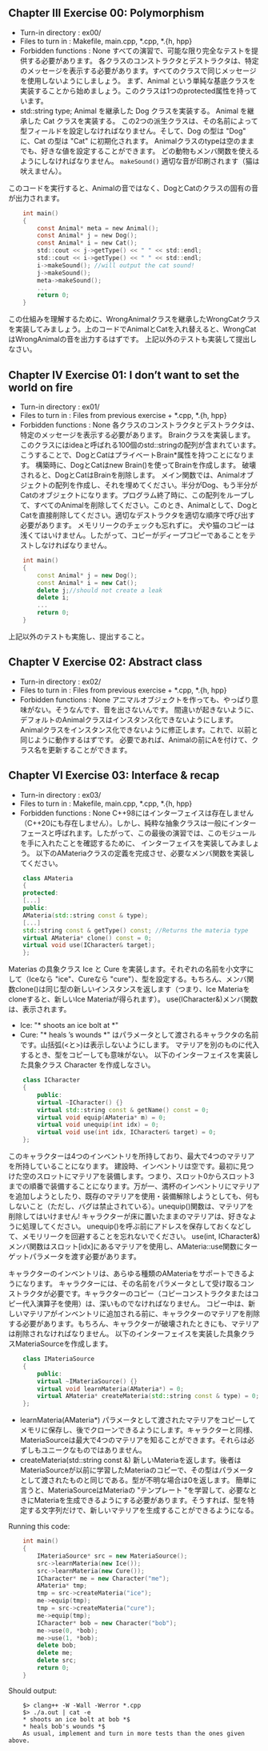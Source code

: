 ## Chapter III Exercise 00: Polymorphism
- Turn-in directory : ex00/
- Files to turn in : Makefile, main.cpp, *.cpp, *.{h, hpp}
- Forbidden functions : None
すべての演習で、可能な限り完全なテストを提供する必要があります。
各クラスのコンストラクタとデストラクタは、特定のメッセージを表示する必要があります。すべてのクラスで同じメッセージを使用しないようにしましょう。
まず、Animal という単純な基底クラスを実装することから始めましょう。このクラスは1つのprotected属性を持っています。
- std::string type;
Animal を継承した Dog クラスを実装する。
Animal を継承した Cat クラスを実装する。
この2つの派生クラスは、その名前によって型フィールドを設定しなければなりません。そして、Dog の型は "Dog" に、Cat の型は "Cat" に初期化されます。
Animalクラスのtypeは空のままでも、好きな値を設定することができます。
どの動物もメンバ関数を使えるようにしなければなりません。
`makeSound()`
適切な音が印刷されます（猫は吠えません）。

このコードを実行すると、Animalの音ではなく、DogとCatのクラスの固有の音が出力されます。
```c
    int main()
    {
        const Animal* meta = new Animal();
        const Animal* j = new Dog();
        const Animal* i = new Cat();
        std::cout << j->getType() << " " << std::endl;
        std::cout << i->getType() << " " << std::endl;
        i->makeSound(); //will output the cat sound!
        j->makeSound();
        meta->makeSound();
        ...
        return 0;
    }
```
この仕組みを理解するために、WrongAnimalクラスを継承したWrongCatクラスを実装してみましょう。上のコードでAnimalとCatを入れ替えると、WrongCatはWrongAnimalの音を出力するはずです。
上記以外のテストも実装して提出しなさい。

## Chapter IV Exercise 01: I don’t want to set the world on fire
- Turn-in directory : ex01/
- Files to turn in : Files from previous exercise + *.cpp, *.{h, hpp}
- Forbidden functions : None
各クラスのコンストラクタとデストラクタは、特定のメッセージを表示する必要があります。
Brainクラスを実装します。このクラスにはideaと呼ばれる100個のstd::stringの配列が含まれています。
こうすることで、DogとCatはプライベートBrain*属性を持つことになります。
構築時に、DogとCatはnew Brain()を使ってBrainを作成します。
破壊されると、DogとCatはBrainを削除します。
メイン関数では、Animalオブジェクトの配列を作成し、それを埋めてください。半分がDog、もう半分がCatのオブジェクトになります。プログラム終了時に、この配列をループして、すべてのAnimalを削除してください。このとき、Animalとして、DogとCatを直接削除してください。適切なデストラクタを適切な順序で呼び出す必要があります。
メモリリークのチェックも忘れずに。
犬や猫のコピーは浅くてはいけません。したがって、コピーがディープコピーであることをテストしなければなりません。

```cpp
    int main()
    {
        const Animal* j = new Dog();
        const Animal* i = new Cat();
        delete j;//should not create a leak
        delete i;
        ...
        return 0;
    }
```
上記以外のテストも実施し、提出すること。

## Chapter V Exercise 02: Abstract class
- Turn-in directory : ex02/
- Files to turn in : Files from previous exercise + *.cpp, *.{h, hpp}
- Forbidden functions : None
アニマルオブジェクトを作っても、やっぱり意味がない。そうなんです、音を出さないんです。
間違いが起きないように、デフォルトのAnimalクラスはインスタンス化できないようにします。
Animalクラスをインスタンス化できないように修正します。これで、以前と同じように動作するはずです。
必要であれば、Animalの前にAを付けて、クラス名を更新することができます。

## Chapter VI Exercise 03: Interface & recap
- Turn-in directory : ex03/
- Files to turn in : Makefile, main.cpp, *.cpp, *.{h, hpp}
- Forbidden functions : None
C++98にはインターフェイスは存在しません（C++20にも存在しません）。しかし、純粋な抽象クラスは一般にインターフェースと呼ばれます。したがって、この最後の演習では、このモジュールを手に入れたことを確認するために、 インターフェイスを実装してみましょう。
以下のAMateriaクラスの定義を完成させ、必要なメンバ関数を実装してください。
```cpp
    class AMateria
    {
    protected:
    [...]
    public:
    AMateria(std::string const & type);
    [...]
    std::string const & getType() const; //Returns the materia type
    virtual AMateria* clone() const = 0;
    virtual void use(ICharacter& target);
    };
```

Materias の具象クラス Ice と Cure を実装します。それぞれの名前を小文字にして（Iceなら "ice"、Cureなら "cure"）、型を設定する。もちろん、メンバ関数clone()は同じ型の新しいインスタンスを返します（つまり、Ice Materiaをcloneすると、新しいIce Materiaが得られます）。
use(ICharacter&)メンバ関数は、表示されます。
- Ice: "* shoots an ice bolt at <name> *"
- Cure: "* heals <name>’s wounds *"
<name>はパラメータとして渡されるキャラクタの名前です。山括弧(<と>)は表示しないようにします。
マテリアを別のものに代入するとき、型をコピーしても意味がない。
以下のインターフェイスを実装した具象クラス Character を作成しなさい。

```cpp
    class ICharacter
    {
        public:
        virtual ~ICharacter() {}
        virtual std::string const & getName() const = 0;
        virtual void equip(AMateria* m) = 0;
        virtual void unequip(int idx) = 0;
        virtual void use(int idx, ICharacter& target) = 0;
    };
```

このキャラクターは4つのインベントリを所持しており、最大で4つのマテリアを所持していることになります。
建設時、インベントリは空です。最初に見つけた空のスロットにマテリアを装備します。つまり、スロット0からスロット3までの順番で装備することになります。万が一、満杯のインベントリにマテリアを追加しようとしたり、既存のマテリアを使用・装備解除しようとしても、何もしないこと（ただし、バグは禁止されている）。unequip()関数は、マテリアを削除してはいけません!
キャラクターが床に置いたままのマテリアは、好きなように処理してください。
unequip()を呼ぶ前にアドレスを保存しておくなどして、メモリリークを回避することを忘れないでください。
use(int, ICharacter&) メンバ関数はスロット[idx]にあるマテリアを使用し、AMateria::use関数にターゲットパラメータを渡す必要があります。

キャラクターのインベントリは、あらゆる種類のAMateriaをサポートできるようになります。
キャラクターには、その名前をパラメータとして受け取るコンストラクタが必要です。キャラクターのコピー（コピーコンストラクタまたはコピー代入演算子を使用）は、深いものでなければなりません。
コピー中は、新しいマテリアがインベントリに追加される前に、キャラクターのマテリアを削除する必要があります。もちろん、キャラクターが破壊されたときにも、マテリアは削除されなければなりません。
以下のインターフェイスを実装した具象クラスMateriaSourceを作成します。
```cpp
    class IMateriaSource
    {
        public:
        virtual ~IMateriaSource() {}
        virtual void learnMateria(AMateria*) = 0;
        virtual AMateria* createMateria(std::string const & type) = 0;
    };
```
- learnMateria(AMateria*)
パラメータとして渡されたマテリアをコピーしてメモリに保存し、後でクローンできるようにします。キャラクターと同様、MateriaSourceは最大で4つのマテリアを知ることができます。それらは必ずしもユニークなものではありません。
- createMateria(std::string const &)
新しいMateriaを返します。後者はMateriaSourceが以前に学習したMateriaのコピーで、その型はパラメータとして渡されたものと同じである。型が不明な場合は0を返します。
簡単に言うと、MateriaSourceはMateriaの "テンプレート "を学習して、必要なときにMateriaを生成できるようにする必要があります。そうすれば、型を特定する文字列だけで、新しいマテリアを生成することができるようになる。

Running this code:
```cpp
    int main()
    {
        IMateriaSource* src = new MateriaSource();
        src->learnMateria(new Ice());
        src->learnMateria(new Cure());
        ICharacter* me = new Character("me");
        AMateria* tmp;
        tmp = src->createMateria("ice");
        me->equip(tmp);
        tmp = src->createMateria("cure");
        me->equip(tmp);
        ICharacter* bob = new Character("bob");
        me->use(0, *bob);
        me->use(1, *bob);
        delete bob;
        delete me;
        delete src;
        return 0;
    }
```
Should output:
```output
    $> clang++ -W -Wall -Werror *.cpp
    $> ./a.out | cat -e
    * shoots an ice bolt at bob *$
    * heals bob's wounds *$
    As usual, implement and turn in more tests than the ones given above.
```